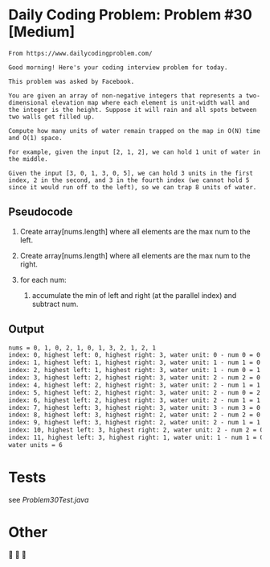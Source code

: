 # Daily Coding Problem: Problem #30 [Medium]

````
From https://www.dailycodingproblem.com/

Good morning! Here's your coding interview problem for today.

This problem was asked by Facebook.

You are given an array of non-negative integers that represents a two-dimensional elevation map where each element is unit-width wall and the integer is the height. Suppose it will rain and all spots between two walls get filled up.

Compute how many units of water remain trapped on the map in O(N) time and O(1) space.

For example, given the input [2, 1, 2], we can hold 1 unit of water in the middle.

Given the input [3, 0, 1, 3, 0, 5], we can hold 3 units in the first index, 2 in the second, and 3 in the fourth index (we cannot hold 5 since it would run off to the left), so we can trap 8 units of water.
````

## Pseudocode

1. Create array[nums.length] where all elements are the max num to the left.
2. Create array[nums.length] where all elements are the max num to the right.
3. for each num:

    1. accumulate the min of left and right (at the parallel index) and subtract num.



## Output

````dtd
nums = 0, 1, 0, 2, 1, 0, 1, 3, 2, 1, 2, 1
index: 0, highest left: 0, highest right: 3, water unit: 0 - num 0 = 0
index: 1, highest left: 1, highest right: 3, water unit: 1 - num 1 = 0
index: 2, highest left: 1, highest right: 3, water unit: 1 - num 0 = 1
index: 3, highest left: 2, highest right: 3, water unit: 2 - num 2 = 0
index: 4, highest left: 2, highest right: 3, water unit: 2 - num 1 = 1
index: 5, highest left: 2, highest right: 3, water unit: 2 - num 0 = 2
index: 6, highest left: 2, highest right: 3, water unit: 2 - num 1 = 1
index: 7, highest left: 3, highest right: 3, water unit: 3 - num 3 = 0
index: 8, highest left: 3, highest right: 2, water unit: 2 - num 2 = 0
index: 9, highest left: 3, highest right: 2, water unit: 2 - num 1 = 1
index: 10, highest left: 3, highest right: 2, water unit: 2 - num 2 = 0
index: 11, highest left: 3, highest right: 1, water unit: 1 - num 1 = 0
water units = 6
````

# Tests

see *Problem30Test.java*

# Other

🍺 🍺 🍺

